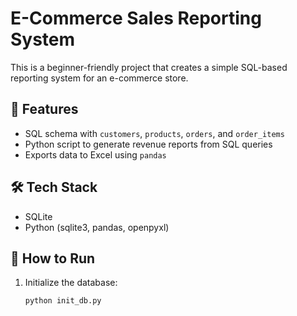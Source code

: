 # E-Commerce Sales Reporting System

This is a beginner-friendly project that creates a simple SQL-based reporting system for an e-commerce store.

## 🔧 Features
- SQL schema with `customers`, `products`, `orders`, and `order_items`
- Python script to generate revenue reports from SQL queries
- Exports data to Excel using `pandas`

## 🛠 Tech Stack
- SQLite
- Python (sqlite3, pandas, openpyxl)

## 🚀 How to Run

1. Initialize the database:
   ```bash
   python init_db.py
